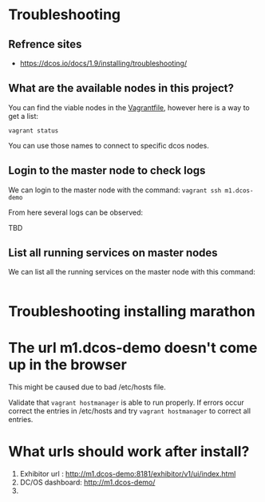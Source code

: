 # Troubleshooting

## Refrence sites
- https://dcos.io/docs/1.9/installing/troubleshooting/

## What are the available nodes in this project?

You can find the viable nodes in the [Vagrantfile](../Vagrantfile), however
here is a way to get a list:
```
vagrant status
```

You can use those names to connect to specific dcos nodes.

## Login to the master node to check logs

We can login to the master node with the command:
  `vagrant ssh m1.dcos-demo`

From here several logs can be observed:

TBD

## List all running services on master nodes

We can list all the running services on the master node with this command:

```
```

# Troubleshooting installing marathon


# The url m1.dcos-demo doesn't come up in the browser

This might be caused due to bad /etc/hosts file.

Validate that `vagrant hostmanager` is able to run properly.  If errors
   occur correct the entries in /etc/hosts and try `vagrant hostmanager` to correct all entries.

# What urls should work after install?

1. Exhibitor url : http://m1.dcos-demo:8181/exhibitor/v1/ui/index.html
2. DC/OS dashboard: http://m1.dcos-demo/
3. 
